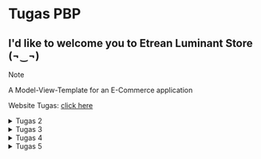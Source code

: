 # Tugas PBP
## I'd like to welcome you to Etrean Luminant Store (¬‿¬)

> [!NOTE]
> A Model-View-Template for an E-Commerce application 

Website Tugas: [click here](http://figo-favian-pbptugas2figo.pbp.cs.ui.ac.id/)

<details>
  <summary>Tugas 2</summary>

## Tugas 2 💻 

### 🟦🟥 Step-by-step:
1. Membuat Proyek Django baru
  - Membuat folder, directory, dan repo baru
  - Di dalam folder, gunakan `python -m venv venv` untuk membbuat virtual environment yang baru kemudian jalankan
  - Menyiapkan Framework dengan menginstall Django. Jika perlu, install dependencies lainnya dalam `requirements.txt`

  - Setelah semua sudah disiapkan, jalankan `python manage.py startproject [nama project] .` untuk membbuat proyek baru
2.  Buatlah aplikasi dengan menjalankan `python manage.py startapp main`
  -  Dalam `settings.py`, tambahkan `'main'`. Implementasi:
    ```
    INSTALLED_APPS = [
    'main',
     ...
     ]
    ```

3. Melakukan routing
  - Dengan `django.urls` import `path` dan `include` dalam urls.py

4. Membuat model pada aplikasi main 
  - Dalam `models.py` di directory main, import `models`
  - Buat class dengan nama `Product` dengan tiga attribut yaitu `name, price, dan description.`
  ```
  class Product(models.Model):
    mood = models.CharField(max_length=100) # nama produk disini
    price = models.IntegerField()  # harga produk
    description = models.TextField()  # deskripsi produk
  ````
  - Buatlah migrasi mode dengan menjalankan `python manage.py makemigrations`
  - Kemudian eksekusikan migrasi dengan `python manage.py migrate`

5. Membuat sebuah fungsi pada views.py untuk dikembalikan ke dalam sebuah template HTML yang menampilkan nama aplikasi, nama, dan kelas
  - isi views.py:
  ```
from django.shortcuts import render

def ingfo(request):
    context = {
        'nama': 'Figo Favian Ragazo',  # nama
        'kelas': 'PBP F'  # kelas 
    }
    return render(request, 'main.html', context)
  ``` 
  - Buat folder baru bernama di dalam main bernama `templates`
  - Dalam folder tersebut, buatlah file `main.html`
  - Isi main.html:
```
<head>
    <meta charset="UTF-8">
    <meta name="viewport" content="width=device-width, initial-scale=1.0">
    <title>App Info</title>
</head>
<body>
    <h1>Etrean Luminant Store</h1>
    <p>Nama: {{ nama }}</p>
    <p>Kelas: {{ kelas }}</p>
</body>
</html>
```
  -
  
6. Membuat sebuah routing pada urls.py aplikasi main untuk memetakan fungsi yang telah dibuat pada views.py
  - Buatlah file baru dengan nama `urls.py` dalam main
  - Isi urls.py:
```
from django.urls import path
from main.views import ingfo 
app_name = 'main'
urlpatterns = [
    # bisa menambahkan URL utk views
    path('', ingfo, name='main')
]
```

7. Melakukan deployment ke PWS terhadap aplikasi yang sudah dibuat sehingga nantinya dapat diakses oleh teman-temanmu melalui Internet
   - push repository lokal ke PWS 


### 🟦🟥 Bagan 

Visualisasi:

![image](https://github.com/user-attachments/assets/2f8c7cf5-e6a5-4ef3-a54c-3a313b13330b)

[Source Img](https://nitinnain.com/djangos-request-response-cycle/)

> Penjelasan Hubungan Komponen:

`urls.py`: Bertugas mencocokkan URL yang dikirimkan klien dengan view yang sesuai. Misalnya, jika klien mengirimkan request ke /home/, urls.py akan memetakan request tersebut ke view yang menangani halaman home.

`views.py`: Bertanggung jawab untuk menangani logika dari request, termasuk pengambilan data dari model dan menyiapkan data untuk template. Jika data dari database diperlukan, `views.py` akan memanggil `models.py`

`models.py`: Berisi definisi model dan struktur data. Menggunakan Django ORM, model mengatur interaksi dengan database. Misalnya, jika sebuah view memerlukan daftar item dari database, `models.py` akan menyediakan akses ke data tersebut.

`HTML Template`: Setelah data dikumpulkan di view, template digunakan untuk merender data tersebut menjadi halaman web yang akan ditampilkan kepada klien.

`Client Response`: Setelah halaman HTML selesai dirender, Django akan mengembalikannya sebagai respons HTTP ke klien, yang kemudian akan ditampilkan di browser atau perangkat lunak klien.

### 🟦🟥 Fungsi Git 
Fungsi Git dalam pengembangan perangkat lunak: Git adalah alat kontrol versi yang memfasilitasi pelacakan perubahan kode secara efektif dan kolaboratif. Dengan fitur branching dan merging, Git memungkinkan pengembangan beberapa fitur secara paralel tanpa mengganggu kode utama. Git juga menyimpan riwayat perubahan, memungkinkan rollback jika terjadi kesalahan, dan menjaga integritas proyek. Integrasi dengan platform seperti GitHub mendukung kolaborasi tim secara online, menjadikan pengembangan perangkat lunak lebih terstruktur, aman, dan efisien.

### 🟦🟥 Framework Django sebagai permulaan pembelajaran pengembangan perangkat lunak
Mengapa Django dijadikan permulaan pembelajaran pengembangan perangkat lunak: Django dipilih sebagai langkah awal dalam belajar pengembangan perangkat lunak karena memiliki arsitektur yang jelas dan fitur bawaan yang kaya seperti autentikasi dan panel admin. Ini mengurangi beban teknis sehingga pemula bisa fokus pada logika aplikasi. Dokumentasinya yang lengkap, komunitas yang aktif, serta integrasi keamanan membuat Django sangat ramah bagi pemula dan memberikan pondasi yang kuat untuk pengembangan proyek yang lebih besar.

### 🟦🟥 Model pada Django sebagai ORM
Mengapa model pada Django disebut sebagai ORM (Object-Relational Mapping): Django menggunakan ORM untuk memetakan objek dalam kode Python ke tabel di basis data relasional. Dengan ORM, pengembang dapat berinteraksi dengan data menggunakan metode Python tanpa perlu menulis SQL langsung. Setiap class model merepresentasikan tabel, dan setiap atributnya adalah kolom dalam tabel, yang membuat pengelolaan dan manipulasi data lebih mudah dan intuitif.
</details>

<details>
  <summary>Tugas 3</summary>

## Tugas 3 💻 

### 🟦🟥 Jelaskan mengapa kita memerlukan data delivery dalam pengimplementasian sebuah platform?
Dalam pengembangan sebuah platform, pertukaran data antara berbagai komponen sistem baik itu frontend, backend, maupun eksternal merupakan hal yang penting untuk diimplementasikan. Maka dari itu, data delivery dibutuhkan. Sebagai contoh, data delivery biasanya menggunakan protokol seperti HTTP dan data sering kali dikirim dalam format seperti JSON atau XML.

### 🟦🟥 Menurutmu, mana yang lebih baik antara XML dan JSON? Mengapa JSON lebih populer dibandingkan XML?
JSON lebih populer dikarenakan syntax yang lebih sederhana atau mudah dibaca dan dalam pengembagan web, JSON juga lebih ringan dan lebih cepat untuk diproses. Selain itu, JSON juga lebih lebih praktis dan efisien dalam pengiriman data.

### 🟦🟥 Jelaskan fungsi dari method is_valid() pada form Django dan mengapa kita membutuhkan method tersebut?
Pada form Django, fungsi dari method `is_valid` bertujuan untuk memvalidasi data yang dikirimkan oleh pengguna sebelum diproses ke dalam database. Validasi ini mencegah terjadinya kesalahan pada penyimpanan atau pengolahan data seperti tipe data yang salah atau field yang kosong. Jika data invalid, method akan mengembalikan nilai `False`, dan sebaliknya method ini mengembalikan nilai `True` jika data valid.

### 🟦🟥 Mengapa kita membutuhkan csrf_token saat membuat form di Django? Apa yang dapat terjadi jika kita tidak menambahkan csrf_token pada form Django? Bagaimana hal tersebut dapat dimanfaatkan oleh penyerang?
Sebelumnya, CSRF adalah serangan di mana penyerang mencoba membuat permintaan ke server dengan menggunakan kredensial pengguna yang sedang login tanpa sepengetahuan. Dengan menggunakan token CSRF, Django memastikan setiap permintaan POST yang dilakukan berasal dari sumber yang sah yang dibuat oleh aplikasi itu sendiri. Token CSRF memiliki nilai yang unik yang kemudian server akan memverifikasi token tersebut saat menerima permintaan. Jika dibiarkan tanpa `csrf_token`, penyerang dapat mengirimkan permintaan tanpa izin pengguna, mengubah data, dan hal berbahaya lainnya. 

### 🟦🟥 Jelaskan bagaimana cara kamu mengimplementasikan checklist di atas secara step-by-step (bukan hanya sekadar mengikuti tutorial)?
1. Untuk membuat input form untuk objek model, saya terlebih dahulu membuat skeleton berupa kerangka views. Guna melakukan ini sebelum melakukan tahap selanjutnya adalah supaya desain dalam situs web konsisten dan juga mencegah adanya pengulangan kode yang sama.
   Langkah implementasi: Pada direktori utama, inisiasi direktori baru bernama `templates` dan sisipkanlah HTML bernama `base.html` didalamnya (sebagai template dasar). Kemudian, saya menambahkan 'DIRS': [BASE_DIR / 'templates'] dalam settings.py agar `base.html` terbaca 

2. Untuk memperkuat keamanan dalam kode, saya mengubah primary key dari Integer menjadi UUID
   Langkah Implementasi: Hapus `db.sqlite3`, ubah `models.py` dengan import uuid dan tambahkan implementasi yang sesuai, kemudian migrate. 

3. Setelah sudah melakukan setup setup pada langkah selanjutnya, saya mengimplementasi input form. Tujuannya adalah agar saya dapat menambahkan data baru dalam halaman utama (dalam kasus ini, yaitu data Product)
   Langkah implementasi: Dalam direktori `main/`, buatlah `forms.py` kemudian saya menyesuaikan method untuk pembuatan forms. Selanjutnya, saya merevisi `views.py` dengan mengimport beberapa hal dan membuat function baru sebagai penerima request, import method `create_product`

4. Untuk memastikan apakah sudah berhasil, saya menjalankan manage.py dan kemudian membuka http://localhost:8000 

5. Langkah selanjutnya yang saya terapkan adalah dengan membuat 4 fungsi dalam `views.py` berupa XML, JSON, XML by ID, dan JSON by ID sebagai formatnya. Keempat fungsi ini berfungsi untuk memperlihatkan data data baru yang sudah ditambahkan.
   Langkah Implementasi: Membuat masing masing fungsi di dalam `views.py`, kemudian import dan inisiasi path masing masing method di dalam `urls.py`. 
Untuk memeriksa keempat format, saya menggunakan http://localhost:8000/xml/ , http://localhost:8000/json/ , http://localhost:8000/xml/[id]/ , dan http://localhost:8000/json/[id]/ 
Sebagai contoh:
{
    "model": "main.product",
    "pk": "c7af16dd-0ded-4915-b104-cc0cf0b172d8",
    "fields": {
      "name": "Iphone Galaxy Tab",
      "price": 399,
      "description": "Iphone x Android collabb cuyy"
    }
  }
Maka id-nya berupa  "pk": "c7af16dd-0ded-4915-b104-cc0cf0b172d8"

### 🟦🟥 Mengakses keempat URL di poin 2 menggunakan Postman, membuat screenshot dari hasil akses URL pada Postman, dan menambahkannya ke dalam README.md
![image](https://github.com/user-attachments/assets/64c95725-cbc1-49ae-9ba3-771ae9e92a24)
![image](https://github.com/user-attachments/assets/01da1508-8250-4700-b8ca-63d9a55104bf)
![image](https://github.com/user-attachments/assets/bb742c2c-aad9-4279-985e-fc926c1e00f6)
![image](https://github.com/user-attachments/assets/343c602d-06f2-47c4-b92f-e4bca102a12d)

</details>

<details>
  <summary>Tugas 4</summary>

## Tugas 4 💻 

### 🟦🟥 Apa perbedaan antara HttpResponseRedirect() dan redirect()

Secara umum, redirect() lebih fleksibel sebab HttpResponseRedirect() hanya hanya menerima URL sebagai argumen, redirect() mampu menerima model, view, atau URL dan menyederhanakan pengalihan dengan menyelesaikan URL menggunakan fungsi reverse() secara otomatis. 

```python
Contoh HttpResponseRedirect(): `return return HttpResponseRedirect('/main/')`
Contoh redirect(): `return redirect('main:show_main')`
```

### 🟦🟥 Jelaskan cara kerja penghubungan model Product dengan User!

Penghubungan model Product dengan User dilakukan melalui `ForeignKey` yang menghasilkan relasi one-to-many. Relasi one-to-many memastikan bahwa setiap produk dimiliki oleh satu pengguna, namun pengguna tersebut bisa memiliki banyak produk. Dalam implementasi, produk yang dibuat oleh user akan secara otomatis terhubung dengan user yang sedang login menggunakan `request.user`. Jika pengguna dihapus, semua produk yang terkait juga akan ikut dihapus. Relasi ForeignKey menggunakan parameter on_delete=models.CASCADE, yang berarti bahwa jika pengguna (User) dihapus, maka semua produk yang terkait dengan pengguna tersebut juga akan ikut dihapus dari database. Ini membantu menjaga konsistensi data dan mencegah adanya produk yang "terputus" dari pengguna.
Berikut contohnya:

```python
class Product(models.Model): 
user = models.ForeignKey(User, on_delete=models.CASCADE) 
Id models.UUIDField(primary_key=True, default=uuid.uuid4, editable=False) 
name = models.CharField(max_length=100) 
price = models.IntegerField()
description = models.TextField()  
```

### 🟦🟥 Apa perbedaan antara authentication dan authorization, apakah yang dilakukan saat pengguna login? Jelaskan bagaimana Django mengimplementasikan kedua konsep tersebut.

Authentication adalah proses verifikasi identitas user. Tujuan dari autentikasi adalah memastikan bahwa pengguna benar-benar merupakan orang yang mereka klaim. Authorization adalah proses yang menentukan hak akses yang dimiliki pengguna setelah authentication berhasil. Authorization memastikan apakah pengguna memiliki izin untuk mengakses sumber daya atau melakukan tindakan tertentu. Saat proses login, Django akan mengautentikasi melalui username dan password seperti umumnya, jika berhasil maka kemudian user akan diotorisasi. Berikut merupakan contoh implementasi dalam django:

```python
def login_user(request): 

if request.method == 'POST': 
form = AuthenticationForm(data=request.POST)

 if form.is_valid(): 
user = form.get_user()
login(request, user) 
response = HttpResponseRedirect(reverse("main:ingfo")) 
response.set_cookie('last_login', str(datetime.datetime.now())) 
return response
else:
 form = AuthenticationForm(request) 
context = {'form': form} 
return render(request, 'login.html', context)
```

### 🟦🟥 Bagaimana Django mengingat pengguna yang telah login? Jelaskan kegunaan lain dari cookies dan apakah semua cookies aman digunakan?

Django mengingat pengguna yang telah login dengan menggunakan sessions dan cookies. Saat user berhasil login, Django akan membuat session di server yang menyimpan informasi pengguna, seperti ID pengguna dan status autentikasi. Django kemudian mengirimkan session ID ke browser klien dalam bentuk cookie. Setiap kali pengguna melakukan request ke server, browser akan mengirim kembali cookie yang berisi session ID tersebut. Django kemudian membaca session ID tersebut, mencocokkannya dengan informasi sesi yang tersimpan di server, dan melanjutkan interaksi tanpa perlu pengguna login kembali.

Cookies memiliki kegunaan lain seperti menyimpan preferensi pengguna(bahasa yang dipilih, tema tampilan),  menyimpan status login user, melacak aktifitas user di seluruh situs, dan lain lain. Django mengimplementasikan beberapa sistem keamanan kepada cookies seperti CSRF Protection, Secure Cookies, dan HttpOnly, sebab terdapat cookies yang tidak sepenuhnya aman. 

### 🟦🟥 Jelaskan bagaimana cara kamu mengimplementasikan checklist di atas secara step-by-step (bukan hanya sekadar mengikuti tutorial).

✅ Mengimplementasikan fungsi registrasi, login, dan logout untuk memungkinkan pengguna untuk mengakses aplikasi sebelumnya dengan lancar.

1) Mengimplementasikan fungsi register dalam `views.py` dengan method `register`

```python
def register(request):
    form = UserCreationForm()

    if request.method == "POST":
        form = UserCreationForm(request.POST)
        if form.is_valid():
            form.save()
            messages.success(request, 'Your account has been successfully created!')
            return redirect('main:login')
    context = {'form':form}
    return render(request, 'register.html', context)

```

Penjelasan:
> Membuat form pendaftaran melalui `UserCreateForm()` nya Django. Dengan menangani POST, Jika form sudah valid maka data akan disimpan. Kemudian setelah terdaftar, akan di redirect ke halaman login

2) Mengimplementasikan fungsi login dalam `views.py` dengan method `login_user`

```python
def login_user(request):
    if request.method == 'POST':
        form = AuthenticationForm(data=request.POST)

        if form.is_valid():
            user = form.get_user()
            login(request, user)
            response = HttpResponseRedirect(reverse("main:ingfo"))
            response.set_cookie('last_login', str(datetime.datetime.now()))
            return response

    else:
        form = AuthenticationForm(request)
    context = {'form': form}
    return render(request, 'login.html', context)
```

Penjelasan:
> method ini menggunakan beberapa fungsi dari Django seperti AuthenticationForm untuk login, kemudian jika berhasil `HttpResponseRedirect` akan meredirect ke halaman utama.

3) Mengimplementasikan fungsi  dalam `views.py` dengan method `logout_user`

```python
def logout_user(request):
    logout(request)
    response = HttpResponseRedirect(reverse('main:login'))
    response.delete_cookie('last_login')
    return response
```

> Penjelasan:
* logout() akan menghapus session user dan setelah itu cookie akan di delete

4) Memetakan masing masing method ke dalam `urls.py`:

```python
urlpatterns = [
    ...
    path('register/', register, name='register'),
    path('login/', login_user, name='login'),
    path('logout/', logout_user, name='logout'),
]
```

5) Menambahkan `@login_required(login_url='/login')` di `views.py` untuk pengguna yang ingin login.


✅ Membuat dua akun pengguna dengan masing-masing tiga dummy data menggunakan model yang telah dibuat pada aplikasi sebelumnya untuk setiap akun di lokal.

1) Berikut dua akun pengguna yang diregister:

![Screenshot 2024-09-25 082118](https://github.com/user-attachments/assets/6fc9ca28-9ca7-4e31-980e-db67c430c9d8)

![Screenshot 2024-09-25 082234](https://github.com/user-attachments/assets/e717dc92-90e8-4f93-bd4e-9e3c765afa29)


2) Login kedua user dan tambahkan masing masing tiga dummy:

![Screenshot 2024-09-25 083216](https://github.com/user-attachments/assets/5e2513f9-d82f-4f88-948d-2612fd3f92ae)

![Screenshot 2024-09-25 083500](https://github.com/user-attachments/assets/ba59cc07-c53b-48d0-9c4c-321a3f6ac23e)


✅ Menghubungkan model Product dengan `User`

Mengupdate method `Product` di `models.py`

```python
class Product(models.Model):
    user = models.ForeignKey(User, on_delete=models.CASCADE)
    id = models.UUIDField(primary_key=True, default=uuid.uuid4, editable=False)
    name = models.CharField(max_length=100) 
    price = models.IntegerField()  
    description = models.TextField()  
```


> Penjelasan: Menambahkan field user dengan value `models.ForeignKey`. Penambahan ini akan menghubungkan User dengan Product dan akan berguna agar user dapat memiliki banyak Product. 


✅ Menampilkan detail informasi pengguna yang sedang logged in seperti username dan menerapkan cookies seperti last login pada halaman utama aplikasi.

1) Membuat cookie dengan nama `last_login` berisi waktu dari user login saat user tersebut berhasil login

```python
def login_user(request):
   if request.method == 'POST':
      form = AuthenticationForm(data=request.POST)

      if form.is_valid():
        user = form.get_user()
        login(request, user)
        response = HttpResponseRedirect(reverse("main:ingfo"))
        response.set_cookie('last_login', str(datetime.datetime.now()))
        return response

   else:
      form = AuthenticationForm(request)
   context = {'form': form}
   return render(request, 'login.html', context)
```

2) Menampilkan username sesuai data dengan menggunakan `request.user.username`:

```python
@login_required(login_url='/login')
def ingfo(request):
    product_entries = Product.objects.filter(user=request.user)
    
    context = {
        'nama': request.user.username,  # nama
        'kelas': 'PBP F',  # kelas 
        'product_entries': product_entries,
        'last_login': request.COOKIES['last_login'],
        }
    
    return render(request, 'main.html', context)
```

3) Username dan waktu login ditampilkan di `main.html` dengan format `{{ }} `
```python
<p>Nama: {{ nama }}</p>
<h5>Sesi terakhir login: {{ last_login }}</h5>
 ```
</details>  

<details>
  
  <summary>Tugas 5</summary>

## Tugas 5 💻

### 🟦🟥 Jika terdapat beberapa CSS selector untuk suatu elemen HTML, jelaskan urutan prioritas pengambilan CSS selector tersebut!

1. Aturan !important
Jika ada aturan CSS yang menggunakan !important, aturan ini akan memiliki prioritas tertinggi dan menimpa semua aturan lainnya, terlepas dari urutan selector atau sumbernya.
html:
```python
<p id="text" class="text" style="color: blue;">Hello World</p>
```
css:
```python
p { color: red !important; }
```

2. Inline Styles
Inline CSS adalah gaya yang diterapkan langsung pada elemen HTML melalui atribut style. Ini memiliki prioritas lebih tinggi daripada selector ID, class, atau elemen dalam stylesheet eksternal atau internal.
Html:
```html
<p id="text" class="text" style="color: green;">Hello World</p>
```
Css:
```css
#text { color: yellow; }
```

3. Selector ID
Selector yang menggunakan ID (#id) memiliki prioritas lebih tinggi daripada class, pseudo-class, atau selector elemen. Jika elemen memiliki aturan yang ditentukan oleh ID, maka gaya ini akan diterapkan.
Html:
```html
<p id="text" class="text">Hello World</p>
```
Css:
```css
#text {
	color: blue;
}

.text {
	color: yellow;
}
```


4. Classes, Pseudo-classes, dan Attribute Selectors
Selector yang menggunakan class (.class), pseudo-class (:hover, :focus), atau attribute selector ([type="text"]) memiliki prioritas lebih tinggi daripada selector elemen (p, div), tetapi lebih rendah dari ID dan inline style.
html:
```html
<p class="text">Hello World</p>
```
Css:
```css
.text {
	color: red;
}

p {
	color: yellow;
}
```

5. Selector Elemen dan Pseudo-elemen
Selector elemen (seperti p, div, h1) memiliki prioritas paling rendah dibandingkan selector lainnya, kecuali jika tidak ada aturan yang lebih spesifik.
html:
```html
<p>Hello World</p>
```
Css:
```css
p { color: green; }
```

6. Urutan Definisi dalam Stylesheet
Jika terdapat dua aturan dengan prioritas yang sama (misalnya, dua aturan elemen atau dua aturan class), maka aturan yang didefinisikan terakhir dalam stylesheet akan diterapkan.
html
```html
<p>Hello World</p>
```
Css
```css
p { color: yellow; } p { color: blue; }
```

7. Urutan Sumber CSS
Inline CSS: Memiliki prioritas tertinggi di antara sumber-sumber CSS lainnya karena diterapkan langsung di elemen HTML.
Contoh: <div style="color: red;">Contoh</div>
Internal CSS: Ditulis dalam tag <style> di dalam halaman HTML dan memiliki prioritas lebih rendah dari inline CSS, tetapi lebih tinggi dari external CSS.
Html:
<style> div { color: green; } </style>

### 🟦🟥 Mengapa responsive design menjadi konsep yang penting dalam pengembangan aplikasi web? Berikan contoh aplikasi yang sudah dan belum menerapkan responsive design

Responsive design adalah pendekatan dalam desain web yang memungkinkan tampilan sebuah situs atau aplikasi untuk beradaptasi dengan berbagai ukuran layar, seperti desktop, tablet, dan smartphone. Semakin banyak pengguna yang mengakses internet melalui perangkat mobile. Dengan menggunakan responsive design, situs web dapat memberikan pengalaman pengguna (UX) yang lebih baik di semua perangkat tanpa memerlukan versi terpisah untuk desktop dan mobile.
Jika sebuah situs tidak responsif, pengguna perangkat mobile mungkin mengalami kesulitan, seperti elemen yang terlalu kecil, teks yang sulit dibaca, atau layout yang berantakan. Namun, situs dengan desain responsif akan menyesuaikan elemen seperti ukuran teks, gambar, dan tata letak sehingga tetap mudah diakses dan digunakan di layar yang lebih kecil.
Responsive design juga penting untuk Search Engine Optimization), karena mesin pencari seperti Google memberikan peringkat lebih tinggi pada situs yang mobile-friendly, sehingga meningkatkan visibilitas situs tersebut dalam hasil pencarian.
Contoh aplikasi yang sudah menerapkan responsive design adalah YouTube. Youtube menyesuaikan letak dan elemen-elemen agar dapat diakses dengan nyaman di desktop dan perangkat mobile. Sebaliknya, beberapa situs lama, termasuk situs pemerintahan atau sistem internal seperti SiakNG, mungkin belum menerapkan responsive design dengan baik. Saat diakses melalui perangkat mobile, tampilan situs-situs ini sering kali tidak proporsional, dengan elemen-elemen yang terlalu kecil atau rusak, sehingga pengguna perlu memperbesar layar untuk berinteraksi.

### 🟦🟥 Jelaskan perbedaan antara margin, border, dan padding, serta cara untuk mengimplementasikan ketiga hal tersebut!

Dalam CSS, margin, border, dan padding adalah bagian dari CSS Box Model, yang mengatur bagaimana ruang di sekitar elemen diatur. Berikut penjelasan perbedaan ketiganya serta cara mengimplementasikannya:
1. Margin adalah jarak di luar elemen yang memisahkannya dari elemen lain. Margin tidak memiliki warna atau garis dan berfungsi untuk menciptakan ruang kosong di sekitar elemen. Misalnya, jika ingin menambahkan margin 30px di semua sisi elemen, bisa digunakan kode berikut:

css:
```css
div { margin: 30px; }
```

2. Border adalah garis yang mengelilingi elemen, yang berada di antara margin dan padding. Border memiliki warna, ketebalan, dan gaya yang bisa diatur (misalnya solid, dashed, atau dotted). Setiap sisi border dapat dikustomisasi secara terpisah. Contoh implementasi border hitam dengan ketebalan 3px dan gaya solid adalah:
Css
```css
div { border: 3px solid black; }
```

3. Padding adalah jarak di dalam elemen, antara isi elemen dengan border. Padding menciptakan ruang di dalam elemen, menjauhkan konten dari tepi border. Padding juga bersifat transparan dan dapat diatur secara individual untuk setiap sisi (atas, bawah, kiri, kanan). Berikut contoh menambahkan padding 30px di semua sisi elemen:
Css:
```css
div { padding: 30px; }
```
### 🟦🟥 Jelaskan konsep flex box dan grid layout beserta kegunaannya!

Flexbox (Flexible Box Layout)
Flexbox adalah model layout satu dimensi yang digunakan untuk menyusun elemen secara fleksibel baik dalam arah horizontal (baris) atau vertikal (kolom). Flexbox sangat berguna untuk mengatur tata letak yang lebih sederhana, di mana elemen-elemen perlu menyesuaikan ruang yang tersedia pada sumbu utama (main axis).

Kegunaan Flexbox:
Menyusun elemen dalam satu baris atau kolom secara rapi & membuat tata letak elemen secara responsif, di mana elemen bisa tumbuh atau menyusut sesuai dengan ruang yang tersedia.
Contoh penggunaan Flexbox:
css
```css
.container {
	display: flex;
	flex-direction: row;
	justify-content: space-between;
	align-items: center;
}
```

Situasi penggunaan Flexbox:
Menyusun elemen-elemen dalam navbar atau sidebar, menyusun galeri produk dalam satu baris, dan mengatur elemen-elemen dalam satu kolom secara vertikal pada layout mobile.

Grid Layout
Grid Layout adalah model layout dua dimensi yang memungkinkan pengaturan elemen secara fleksibel dalam baris dan kolom. Dengan grid, kita bisa mengatur tata letak halaman yang lebih kompleks dan terstruktur.
Kegunaan Grid Layout:
Menyusun elemen pada halaman dalam struktur baris dan kolom  sangat cocok untuk membuat layout yang lebih kompleks seperti dashboard, galeri, atau halaman utama dengan beberapa bagian.
Contoh penggunaan Grid Layout:
Css:
```css
.container {
	display: grid;
	grid-template-columns: 1fr 2fr;
	grid-gap: 30px;
}
```

Situasi penggunaan Grid Layout:
Membuat tata letak halaman web yang kompleks dengan bagian-bagian seperti header, sidebar, konten utama, dan footer, menyusun galeri gambar dalam beberapa baris dan kolom, membuat layout yang responsif dengan struktur grid yang dapat disesuaikan.

</details>
